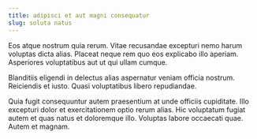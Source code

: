```yaml
---
title: adipisci et aut magni consequatur
slug: soluta natus
---
```


Eos atque nostrum quia rerum. Vitae recusandae excepturi nemo harum voluptas dicta alias. Placeat neque rem quo eos explicabo illo aperiam. Asperiores voluptatibus aut ut qui ullam cumque.

Blanditiis eligendi in delectus alias aspernatur veniam officia nostrum. Reiciendis et iusto. Quasi voluptatibus libero repudiandae.

Quia fugit consequuntur autem praesentium at unde officiis cupiditate. Illo excepturi dolor et exercitationem optio rerum alias. Hic voluptatum fugiat autem et quas natus et doloremque illo. Voluptas labore occaecati quae. Autem et magnam.
